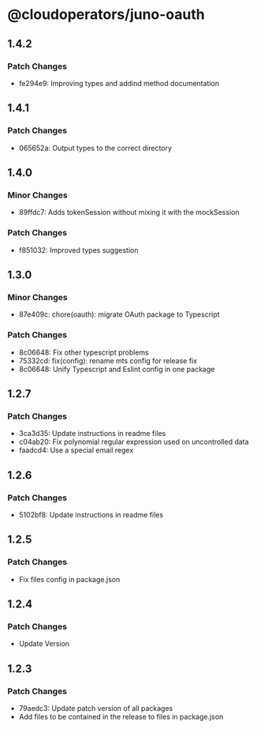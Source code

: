 # @cloudoperators/juno-oauth

## 1.4.2

### Patch Changes

- fe294e9: Improving types and addind method documentation

## 1.4.1

### Patch Changes

- 065652a: Output types to the correct directory

## 1.4.0

### Minor Changes

- 89ffdc7: Adds tokenSession without mixing it with the mockSession

### Patch Changes

- f851032: Improved types suggestion

## 1.3.0

### Minor Changes

- 87e409c: chore(oauth): migrate OAuth package to Typescript

### Patch Changes

- 8c06648: Fix other typescript problems
- 75332cd: fix(config): rename mts config for release fix
- 8c06648: Unify Typescript and Eslint config in one package

## 1.2.7

### Patch Changes

- 3ca3d35: Update instructions in readme files
- c04ab20: Fix polynomial regular expression used on uncontrolled data
- faadcd4: Use a special email regex

## 1.2.6

### Patch Changes

- 5102bf8: Update instructions in readme files

## 1.2.5

### Patch Changes

- Fix files config in package.json

## 1.2.4

### Patch Changes

- Update Version

## 1.2.3

### Patch Changes

- 79aedc3: Update patch version of all packages
- Add files to be contained in the release to files in package.json
